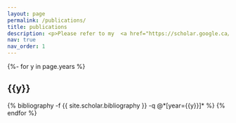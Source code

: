 ```yaml
---
layout: page
permalink: /publications/
title: publications
description: <p>Please refer to my  <a href="https://scholar.google.ca/citations?user=NDGuxa8AAAAJ&hl=en">Google Scholar Profile</a> for a complete list. </p>
nav: true
nav_order: 1
---
```

<!-- _pages/publications.md -->
<div class="publications">

{%- for y in page.years %}
  <h2 class="year">{{y}}</h2>
  {% bibliography -f {{ site.scholar.bibliography }} -q @*[year={{y}}]* %}
{% endfor %}

</div>
